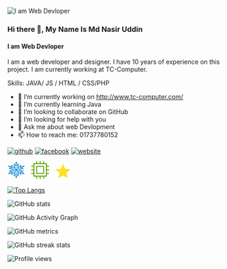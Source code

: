 
![I am Web Devloper](https://scontent.fspd5-1.fna.fbcdn.net/v/t39.30808-6/331613144_1297984350784666_9069806661073849010_n.jpg?_nc_cat=105&ccb=1-7&_nc_sid=e3f864&_nc_eui2=AeEj7F1Ksnhr1IadyCzghGd6OFmDQ9Sphbs4WYND1KmFu_Dxb2yKWy7TTmzrUViJAZ0olovPpEULi4ba6xJ6Vi09&_nc_ohc=jC2HGvklKGgAX9B_yJu&_nc_ht=scontent.fspd5-1.fna&oh=00_AfDK-hiqFM7gUXerhps2izssMvHY9U_D4TZJkifpVL5O3Q&oe=63FF4714)

### Hi there 👋, My Name Is Md Nasir Uddin
#### I am Web Devloper


I am a web developer and designer.
I have 10 years of experience on this project.
I am currently working at TC-Computer.

Skills:  JAVA/ JS / HTML / CSS/PHP

- 🔭 I’m currently working on http://www.tc-computer.com/ 
- 🌱 I’m currently learning Java 
- 👯 I’m looking to collaborate on GitHub 
- 🤔 I’m looking for help with you 
- 💬 Ask me about web Devlopment 
- 📫 How to reach me: 01737780152 


[<img src='https://cdn.jsdelivr.net/npm/simple-icons@3.0.1/icons/github.svg' alt='github' height='40'>](https://github.com/nasir52ghub)  [<img src='https://cdn.jsdelivr.net/npm/simple-icons@3.0.1/icons/facebook.svg' alt='facebook' height='40'>](https://www.facebook.com/https://www.facebook.com/nasirit52fr/)  [<img src='https://cdn.jsdelivr.net/npm/simple-icons@3.0.1/icons/icloud.svg' alt='website' height='40'>](www.tc-computer.com)  

<a href='https://archiveprogram.github.com/'><img src='https://raw.githubusercontent.com/acervenky/animated-github-badges/master/assets/acbadge.gif' width='40' height='40'></a> <a href='https://docs.github.com/en/developers'><img src='https://raw.githubusercontent.com/acervenky/animated-github-badges/master/assets/devbadge.gif' width='40' height='40'></a> <a href='https://stars.github.com/'><img src='https://raw.githubusercontent.com/acervenky/animated-github-badges/master/assets/starbadge.gif' width='35' height='35'></a> 

[![Top Langs](https://github-readme-stats.vercel.app/api/top-langs/?username=nasir52ghub)](https://github.com/anuraghazra/github-readme-stats)

![GitHub stats](https://github-readme-stats.vercel.app/api?username=nasir52ghub&show_icons=true&count_private=true)  

![GitHub Activity Graph](https://activity-graph.herokuapp.com/graph?username=nasir52ghub)  

![GitHub metrics](https://metrics.lecoq.io/nasir52ghub)  

![GitHub streak stats](https://streak-stats.demolab.com/?user=nasir52ghub)  

![Profile views](https://gpvc.arturio.dev/nasir52ghub)  
